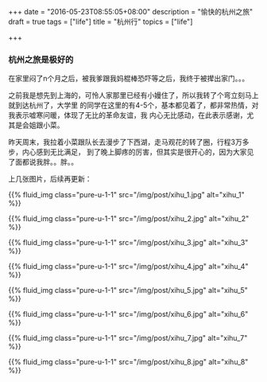 +++
date = "2016-05-23T08:55:05+08:00"
description = "愉快的杭州之旅"
draft = true
tags = ["life"]
title = "杭州行"
topics = ["life"]

+++

### 杭州之旅是极好的

在家里闷了n个月之后，被我爹跟我妈棍棒恐吓等之后，我终于被撵出家门。。。

之前我是想先到上海的，可怜人家那里已经有小嫚住了，所以我转了个弯立刻马上就到达杭州了，大学里
的同学在这里的有4-5个，基本都见着了，都非常热情，对我表示嘘寒问暖，体现了无比的革命友谊，我
内心无比感动，在此表示感谢，尤其是会姐跟小菜。

昨天周末，我拉着小菜跟队长去漫步了下西湖，走马观花的转了圈，行程3万多步，内心感到无比满足，
到了晚上脚疼的厉害，但其实是很开心的，因为大家见了面都说我胖。。胖。。

<!--more-->

上几张图片，后续再更新：

{{% fluid_img class="pure-u-1-1" src="/img/post/xihu_1.jpg" alt="xihu_1" %}}

{{% fluid_img class="pure-u-1-1" src="/img/post/xihu_2.jpg" alt="xihu_2" %}}

{{% fluid_img class="pure-u-1-1" src="/img/post/xihu_3.jpg" alt="xihu_3" %}}

{{% fluid_img class="pure-u-1-1" src="/img/post/xihu_4.jpg" alt="xihu_4" %}}

{{% fluid_img class="pure-u-1-1" src="/img/post/xihu_5.jpg" alt="xihu_5" %}}

{{% fluid_img class="pure-u-1-1" src="/img/post/xihu_6.jpg" alt="xihu_6" %}}

{{% fluid_img class="pure-u-1-1" src="/img/post/xihu_7.jpg" alt="xihu_7" %}}

{{% fluid_img class="pure-u-1-1" src="/img/post/xihu_8.jpg" alt="xihu_8" %}}

